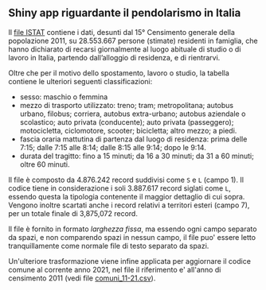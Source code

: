 ## Shiny app riguardante il pendolarismo in Italia

Il [file ISTAT](https://www.istat.it/it/archivio/139381) contiene i dati, desunti dal 15° Censimento generale della popolazione 2011, su 28.553.667 persone (stimate) residenti in famiglia, che hanno dichiarato di recarsi giornalmente al luogo abituale di studio o di lavoro in Italia, partendo dall’alloggio di residenza, e di rientrarvi. 

Oltre che per il motivo dello spostamento, lavoro o studio, la tabella contiene le ulteriori seguenti classificazioni: 
 - sesso: maschio o femmina
 - mezzo di trasporto utilizzato: treno; tram; metropolitana; autobus urbano, filobus; corriera, autobus extra-urbano; autobus aziendale o scolastico; auto privata (conducente); auto privata (passeggero); motocicletta, ciclomotore, scooter; bicicletta; altro mezzo; a piedi.
 - fascia oraria mattutina di partenza dal luogo di residenza: prima delle 7:15; dalle 7:15 alle 8:14; dalle 8:15 alle 9:14; dopo le 9:14.
 - durata del tragitto: fino a 15 minuti; da 16 a 30 minuti; da 31 a 60 minuti; oltre 60 minuti.


Il file è composto da 4.876.242 record suddivisi come `S` e `L` (campo 1). Il codice tiene in considerazione i soli 3.887.617 record siglati come `L`, essendo questa la tipologia contenente il maggior dettaglio di cui sopra. Vengono inoltre scartati anche i record relativi a territori esteri (campo 7), per un totale finale di 3,875,072 record.

Il file è fornito in formato *larghezza fissa*, ma essendo ogni campo separato da spazi, e non comparendo spazi in nessun campo, il file puo' essere letto tranquillamente come normale file di testo separato da spazi.

Un'ulteriore trasformazione viene infine applicata per aggiornare il codice comune al corrente anno 2021, nel file il riferimento e' all'anno di censimento 2011 (vedi file [comuni_11-21.csv](https://github.com/lvalnegri/shiny-pendolarismo_italia/blob/main/comuni_11-21.csv)).
